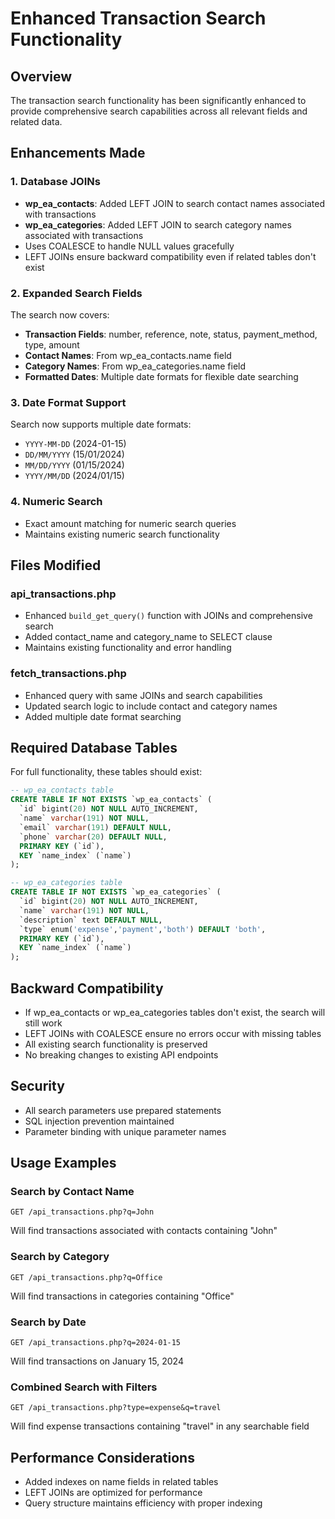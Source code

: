 # Enhanced Transaction Search Functionality

## Overview
The transaction search functionality has been significantly enhanced to provide comprehensive search capabilities across all relevant fields and related data.

## Enhancements Made

### 1. Database JOINs
- **wp_ea_contacts**: Added LEFT JOIN to search contact names associated with transactions
- **wp_ea_categories**: Added LEFT JOIN to search category names associated with transactions
- Uses COALESCE to handle NULL values gracefully
- LEFT JOINs ensure backward compatibility even if related tables don't exist

### 2. Expanded Search Fields
The search now covers:
- **Transaction Fields**: number, reference, note, status, payment_method, type, amount
- **Contact Names**: From wp_ea_contacts.name field
- **Category Names**: From wp_ea_categories.name field
- **Formatted Dates**: Multiple date formats for flexible date searching

### 3. Date Format Support
Search now supports multiple date formats:
- `YYYY-MM-DD` (2024-01-15)
- `DD/MM/YYYY` (15/01/2024)
- `MM/DD/YYYY` (01/15/2024)
- `YYYY/MM/DD` (2024/01/15)

### 4. Numeric Search
- Exact amount matching for numeric search queries
- Maintains existing numeric search functionality

## Files Modified

### api_transactions.php
- Enhanced `build_get_query()` function with JOINs and comprehensive search
- Added contact_name and category_name to SELECT clause
- Maintains existing functionality and error handling

### fetch_transactions.php
- Enhanced query with same JOINs and search capabilities
- Updated search logic to include contact and category names
- Added multiple date format searching

## Required Database Tables

For full functionality, these tables should exist:

```sql
-- wp_ea_contacts table
CREATE TABLE IF NOT EXISTS `wp_ea_contacts` (
  `id` bigint(20) NOT NULL AUTO_INCREMENT,
  `name` varchar(191) NOT NULL,
  `email` varchar(191) DEFAULT NULL,
  `phone` varchar(20) DEFAULT NULL,
  PRIMARY KEY (`id`),
  KEY `name_index` (`name`)
);

-- wp_ea_categories table  
CREATE TABLE IF NOT EXISTS `wp_ea_categories` (
  `id` bigint(20) NOT NULL AUTO_INCREMENT,
  `name` varchar(191) NOT NULL,
  `description` text DEFAULT NULL,
  `type` enum('expense','payment','both') DEFAULT 'both',
  PRIMARY KEY (`id`),
  KEY `name_index` (`name`)
);
```

## Backward Compatibility
- If wp_ea_contacts or wp_ea_categories tables don't exist, the search will still work
- LEFT JOINs with COALESCE ensure no errors occur with missing tables
- All existing search functionality is preserved
- No breaking changes to existing API endpoints

## Security
- All search parameters use prepared statements
- SQL injection prevention maintained
- Parameter binding with unique parameter names

## Usage Examples

### Search by Contact Name
```
GET /api_transactions.php?q=John
```
Will find transactions associated with contacts containing "John"

### Search by Category
```
GET /api_transactions.php?q=Office
```
Will find transactions in categories containing "Office"

### Search by Date
```
GET /api_transactions.php?q=2024-01-15
```
Will find transactions on January 15, 2024

### Combined Search with Filters
```
GET /api_transactions.php?type=expense&q=travel
```
Will find expense transactions containing "travel" in any searchable field

## Performance Considerations
- Added indexes on name fields in related tables
- LEFT JOINs are optimized for performance
- Query structure maintains efficiency with proper indexing